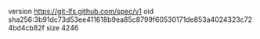 version https://git-lfs.github.com/spec/v1
oid sha256:3b91dc73d53ee411618b9ea85c8799f60530171de853a4024323c724bd4cb82f
size 4246
